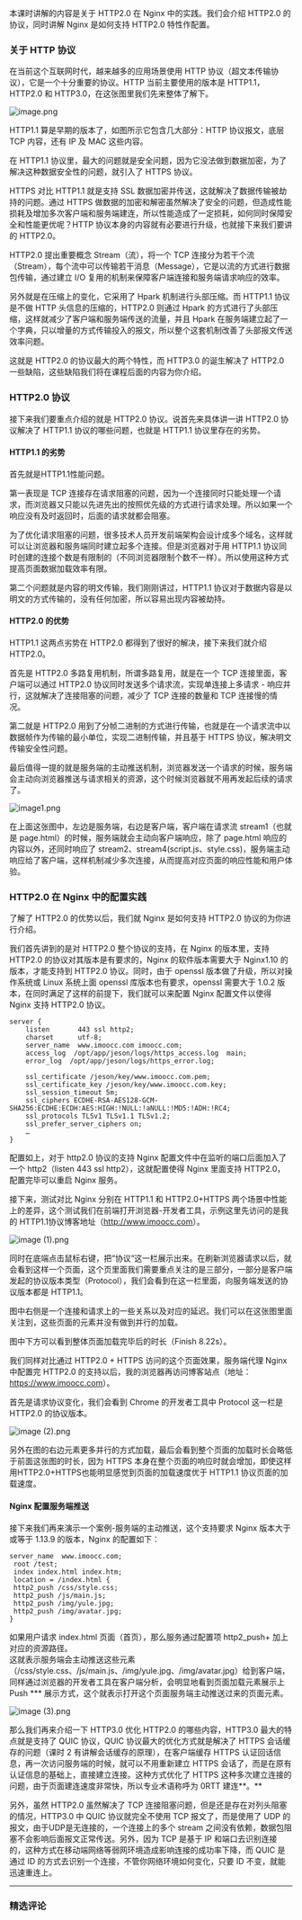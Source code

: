 <p data-nodeid="1084" class="">本课时讲解的内容是关于 HTTP2.0 在 Nginx 中的实践。我们会介绍 HTTP2.0 的协议，同时讲解 Nginx 是如何支持 HTTP2.0 特性作配置。</p>


<h3 data-nodeid="493">关于 HTTP 协议</h3>
<p data-nodeid="1538">在当前这个互联网时代，越来越多的应用场景使用 HTTP 协议（超文本传输协议），它是一个十分重要的协议。HTTP 当前主要使用的版本是 HTTP1.1，HTTP2.0 和 HTTP3.0，在这张图里我们先来整体了解下。</p>
<p data-nodeid="1539" class=""><img src="https://s0.lgstatic.com/i/image/M00/3A/5C/CgqCHl8hWe-ABsyqAABPxZNtCbI636.png" alt="image.png" data-nodeid="1543"></p>


<p data-nodeid="496">HTTP1.1 算是早期的版本了，如图所示它包含几大部分：HTTP 协议报文，底层 TCP 内容，还有 IP 及 MAC 这些内容。</p>
<p data-nodeid="497">在 HTTP1.1 协议里，最大的问题就是安全问题，因为它没法做到数据加密，为了解决这种数据安全性的问题，就引入了 HTTPS 协议。</p>
<p data-nodeid="498">HTTPS 对比 HTTP1.1 就是支持 SSL 数据加密并传送，这就解决了数据传输被劫持的问题。通过 HTTPS 做数据的加密和解密虽然解决了安全的问题，但造成性能损耗及增加多次客户端和服务端建连，所以性能造成了一定损耗，如何同时保障安全和性能更优呢？HTTP 协议本身的内容就有必要进行升级，也就接下来我们要讲的 HTTP2.0。</p>
<p data-nodeid="499">HTTP2.0 提出重要概念 Stream（流），将一个 TCP 连接分为若干个流（Stream），每个流中可以传输若干消息（Message），它是以流的方式进行数据包传输，通过建立 I/O 复用的机制来保障客户端连接和服务端请求响应的效率。</p>
<p data-nodeid="500">另外就是在压缩上的变化，它采用了 Hpark 机制进行头部压缩。而 HTTP1.1 协议是不做 HTTP 头信息的压缩的，HTTP2.0 则通过 Hpark 的方式进行了头部压缩，这样就减少了客户端和服务端传送的流量，并且 Hpark 在服务端建立起了一个字典，只以增量的方式传输投入的报文，所以整个这套机制改善了头部报文传送效率问题。</p>
<p data-nodeid="501">这就是 HTTP2.0 的协议最大的两个特性，而 HTTP3.0 的诞生解决了 HTTP2.0 一些缺陷，这些缺陷我们将在课程后面的内容为你介绍。</p>
<h3 data-nodeid="502">HTTP2.0 协议</h3>
<p data-nodeid="503">接下来我们要重点介绍的就是 HTTP2.0 协议。说首先来具体讲一讲 HTTP2.0 协议解决了 HTTP1.1 协议的哪些问题，也就是 HTTP1.1 协议里存在的劣势。</p>
<h4 data-nodeid="504">HTTP1.1 的劣势</h4>
<p data-nodeid="505">首先就是HTTP1.1性能问题。</p>
<p data-nodeid="506">第一表现是 TCP 连接存在请求阻塞的问题，因为一个连接同时只能处理一个请求，而浏览器又只能以先进先出的按照优先级的方式进行请求处理。所以如果一个响应没有及时返回时，后面的请求就都会阻塞。</p>
<p data-nodeid="507">为了优化请求阻塞的问题，很多技术人员开发前端架构会设计成多个域名，这样就可以让浏览器和服务端同时建立起多个连接。但是浏览器对于用 HTTP1.1 协议同时创建的连接个数是有限制的（不同浏览器限制个数不一样）。所以使用这种方式提高页面数据加载效率有限。</p>
<p data-nodeid="508">第二个问题就是内容的明文传输，我们刚刚讲过，HTTP1.1 协议对于数据内容是以明文的方式传输的，没有任何加密，所以容易出现内容被劫持。</p>
<h4 data-nodeid="509">HTTP2.0 的优势</h4>
<p data-nodeid="2224">HTTP1.1 这两点劣势在 HTTP2.0 都得到了很好的解决，接下来我们就介绍 HTTP2.0。</p>


<p data-nodeid="511">首先是 HTTP2.0 多路复用机制，所谓多路复用，就是在一个 TCP 连接里面，客户端可以通过 HTTP2.0 协议同时发送多个请求流，实现单连接上多请求 - 响应并行，这就解决了连接阻塞的问题，减少了 TCP 连接的数量和 TCP 连接慢的情况。</p>
<p data-nodeid="512">第二就是 HTTP2.0 用到了分帧二进制的方式进行传输，也就是在一个请求流中以数据帧作为传输的最小单位，实现二进制传输，并且基于 HTTPS 协议，解决明文传输安全性问题。</p>
<p data-nodeid="2337">最后值得一提的就是服务端的主动推送机制，浏览器发送一个请求的时候，服务端会主动向浏览器推送与请求相关的资源，这个时候浏览器就不用再发起后续的请求了。</p>
<p data-nodeid="2338" class=""><img src="https://s0.lgstatic.com/i/image/M00/3A/5C/CgqCHl8hWhOANgePAAIKBW6JBzk016.png" alt="image1.png" data-nodeid="2342"></p>




<p data-nodeid="515">在上面这张图中，左边是服务端，右边是客户端，客户端在请求流 stream1（也就是 page.html）的时候，服务端就会主动向客户端响应，除了 page.html 响应的内容以外，还同时响应了 stream2、stream4(script.js、style.css)，服务端主动响应给了客户端，这样机制减少多次连接，从而提高对应页面的响应性能和用户体验。</p>
<h3 data-nodeid="516">HTTP2.0 在 Nginx 中的配置实践</h3>
<p data-nodeid="517">了解了 HTTP2.0 的优势以后，我们就 Nginx 是如何支持 HTTP2.0 协议的为你进行介绍。</p>
<p data-nodeid="518">我们首先讲到的是对 HTTP2.0 整个协议的支持，在 Nginx 的版本里，支持 HTTP2.0 的协议对其版本是有要求的，Nginx 的软件版本需要大于 Nginx1.10 的版本，才能支持到 HTTP2.0 协议。同时，由于 openssl 版本做了升级，所以对操作系统或 Linux 系统上面 openssl 库版本也有要求，openssl 需要大于 1.0.2 版本，在同时满足了这样的前提下，我们就可以来配置 Nginx 配置文件以使得 Nginx 支持 HTTP2.0 协议。</p>
<pre class="lang-java" data-nodeid="3266"><code data-language="java">server { 
&nbsp; &nbsp; listen&nbsp; &nbsp; &nbsp; &nbsp;<span class="hljs-number">443</span> ssl http2; 
&nbsp; &nbsp; charset&nbsp; &nbsp; &nbsp; utf-<span class="hljs-number">8</span>; 
&nbsp; &nbsp; server_name&nbsp; www.imoocc.com imoocc.com; 
&nbsp; &nbsp; access_log&nbsp; /opt/app/jeson/logs/https_access.log&nbsp; main; 
&nbsp; &nbsp; error_log&nbsp; /opt/app/jeson/logs/https_error.log; 
&nbsp; &nbsp; &nbsp; &nbsp; &nbsp; &nbsp;&nbsp; 
&nbsp; &nbsp; ssl_certificate /jeson/key/www.imoocc.com.pem; 
&nbsp; &nbsp; ssl_certificate_key /jeson/key/www.imoocc.com.key; 
&nbsp; &nbsp; ssl_session_timeout <span class="hljs-number">5</span>m; 
&nbsp; &nbsp; ssl_ciphers ECDHE-RSA-AES128-GCM-SHA256:ECDHE:ECDH:AES:HIGH:!NULL:!aNULL:!MD5:!ADH:!RC4; 
&nbsp; &nbsp; ssl_protocols TLSv1 TLSv1.<span class="hljs-number">1</span> TLSv1.<span class="hljs-number">2</span>; 
&nbsp; &nbsp; ssl_prefer_server_ciphers on; 
    … 
} 
</code></pre>




<p data-nodeid="3620">配置如上，对于 http2.0 协议的支持 Nginx 配置文件中在监听的端口后面加入了一个 http2（listen&nbsp;443 ssl http2），这就配置使得 Nginx 里面支持 HTTP2.0，配置完毕可以重启 Nginx 服务。</p>
<p data-nodeid="4080">接下来，测试对比 Nginx 分别在 HTTP1.1 和 HTTP2.0+HTTPS 两个场景中性能上的差异，这个测试我们在前端打开浏览器-开发者工具，示例这里先访问的是我的 HTTP1.1协议博客地址（<a href="http://www.jesonc.com" data-nodeid="4085">http://www.imoocc.com</a>）。</p>
<p data-nodeid="4081" class=""><img src="https://s0.lgstatic.com/i/image/M00/3A/51/Ciqc1F8hWmOAPL8qAAIV_f1lXdE332.png" alt="image (1).png" data-nodeid="4093"></p>





<p data-nodeid="522">同时在底端点击鼠标右键，把“协议“这一栏展示出来。在刷新浏览器请求以后，就会看到这样一个页面，这个页里面我们需要重点关注的是三部分，一部分是客户端发起的协议版本类型（Protocol），我们会看到在这一栏里面，向服务端发送的协议版本都是 HTTP1.1。</p>
<p data-nodeid="523">图中右侧是一个连接和请求上的一些关系以及对应的延迟。我们可以在这张图里面关注到，这些页面的元素并没有做到并行的加载。</p>
<p data-nodeid="524">图中下方可以看到整体页面加载完毕后的时长（Finish 8.22s）。</p>
<p data-nodeid="525">我们同样对比通过 HTTP2.0 + HTTPS 访问的这个页面效果，服务端代理 Nginx 中配置完 HTTP2.0 的支持以后，我的浏览器再访问博客站点（地址： <a href="https://www.imoocc.com" data-nodeid="585">https://www.imoocc.com</a>）。</p>
<p data-nodeid="4562">首先是请求协议变化，我们会看到 Chrome 的开发者工具中 Protocol 这一栏是 HTTP2.0 的协议版本。</p>
<p data-nodeid="4563" class=""><img src="https://s0.lgstatic.com/i/image/M00/3A/5C/CgqCHl8hWnGAW0_eAALw9UqakRE997.png" alt="image (2).png" data-nodeid="4571"></p>


<p data-nodeid="528">另外在图的右边元素更多并行的方式加载，最后会看到整个页面的加载时长会略低于前面这张图的时长，因为 HTTPS 本身在整个页面的响应时就会增加，即使这样用HTTP2.0+HTTPS也能明显感觉到页面的加载速度优于 HTTP1.1 协议页面的加载速度。</p>
<h4 data-nodeid="529">Nginx 配置服务端推送</h4>
<p data-nodeid="530">接下来我们再来演示一个案例-服务端的主动推送，这个支持要求 Nginx 版本大于或等于 1.13.9 的版本，Nginx 的配置如下：</p>
<pre class="lang-java" data-nodeid="12969"><code data-language="java">server_name&nbsp; www.imoocc.com; 
&nbsp;root /test;&nbsp; 
&nbsp;index index.html index.htm;&nbsp; 
&nbsp;location = /index.html {&nbsp; &nbsp; 
&nbsp;http2_push /css/style.css;&nbsp; 
&nbsp;http2_push /js/main.js;&nbsp; 
&nbsp;http2_push /img/yule.jpg;&nbsp; 
&nbsp;http2_push /img/avatar.jpg;&nbsp;&nbsp; 
} 
</code></pre>


































<p data-nodeid="13454">如果用户请求 index.html 页面（首页），那么服务通过配置项 http2_push+ 加上对应的资源路径。<br>
这就表示服务端会主动推送这些元素（/css/style.css、/js/main.js、/img/yule.jpg、/img/avatar.jpg）给到客户端，同样通过浏览器的开发者工具在客户端分析，会明显地看到页面加载元素展示上 Push *** 展示方式，这个就表示打开这个页面服务端主动推送过来的页面元素。</p>
<p data-nodeid="13455" class=""><img src="https://s0.lgstatic.com/i/image/M00/3A/51/Ciqc1F8hWpOAD5wgAATOaZqbqn0907.png" alt="image (3).png" data-nodeid="13469"></p>


<p data-nodeid="534">那么我们再来介绍一下 HTTP3.0 优化 HTTP2.0 的哪些内容，HTTP3.0 最大的特点就是支持了 QUIC 协议，QUIC 协议最大的优化方式就是解决了 HTTPS 会话缓存的问题（课时 2 有讲解会话缓存的原理），在客户端缓存 HTTPS 认证回话信息，再一次访问服务端的时候，就可以不用重新建立 HTTPS 会话了，而是在原有认证信息的基础上，直接建立连接。这种方式优化了 HTTPS 这种多次建立连接的问题，由于页面建连速度非常快，所以专业术语称呼为 0RTT 建连**。**</p>
<p data-nodeid="848">另外，虽然 HTTP2.0 虽然解决了 TCP 连接阻塞问题，但是还是存在对列头阻塞的情况，HTTP3.0 中 QUIC 协议就完全不使用 TCP 报文了，而是使用了 UDP 的报文，由于UDP是无连接的，一个连接上的多个 stream 之间没有依赖，数据包阻塞不会影响后面报文正常传送。另外，因为 TCP 是基于 IP 和端口去识别连接的，这种方式在移动端网络等弱网环境造成影响连接的成功率下降，而 QUIC 是通过 ID 的方式去识别一个连接，不管你网络环境如何变化，只要 ID 不变，就能迅速重连上。</p>

---

### 精选评论


